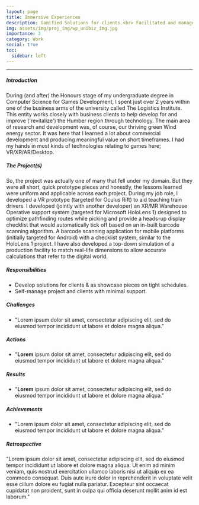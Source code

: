 ```yaml
---
layout: page
title: Immersive Experiences
description: Gamified Solutions for clients.<br> Facilitated and managed by the The Logistics Institute at the University of Hull.
img: assets/img/proj_img/wp_unibiz_img.jpg
importance: 3
category: Work
social: true
toc:
  sidebar: left
---
```


<hr>
<p>
  <h5>Introduction</h5>
    During (and after) the Honours stage of my undergraduate degree in Computer Science for Games Development, I spent just over 2 years within one of the business arms of the university called The Logistics Institute. This entity works closely with business clients to help develop for and improve ('revitalize') the Humber region through technology.
    The main area of research and development was, of course, our thriving green Wind energy sector. It was here that I learned a lot about commercial development and producing meaningful value on short timeframes. I had my hands in most kinds of technologies relating to games here; VR/XR/AR/Desktop.
</p>
<p>
  <h5>The Project(s)</h5>
    So, the project was actually one of many that fell under my domain. But they were all short, quick prototype pieces and honestly, the lessons learned were uniform and applicable across each project. During my job role, I developed a VR prototype (targeted for Oculus Rift) to aid teaching train drivers. I developed (jointly with another developer) an XR/MR Warehouse Operative support system (targeted for Microsoft HoloLens 1) designed to optimize pathfinding routes while picking and provide a heads-up display checklist that would automatically tick off based on an in-built barcode scanning algorithm. A barcode scanning application for mobile platforms (initially targeted for Android) with a checklist system, similar to the HoloLens 1 project. I have also developed a top-down simulation of a production facility to match real-life dimensions to allow accurate calculations that refer to the digital world.
</p>

<p>
  <h5>Responsibilities</h5>
  <ul>
    <li>Develop solutions for clients & as showcase pieces on tight schedules.</li>
    <li>Self-manage project and clients with minimal support.</li>
  </ul>
  <h5>Challenges</h5>
  <ul>
    <li>"Lorem ipsum dolor sit amet, consectetur adipiscing elit, sed do eiusmod tempor incididunt ut labore et dolore magna aliqua."</li>
  </ul>
  <h5>Actions</h5>
  <ul>
    <li>"<b>Lorem</b> ipsum dolor sit amet, consectetur adipiscing elit, sed do eiusmod tempor incididunt ut labore et dolore magna aliqua."</li>
  </ul>
  <h5>Results</h5>
  <ul>
    <li>"<b>Lorem</b> ipsum dolor sit amet, consectetur adipiscing elit, sed do eiusmod tempor incididunt ut labore et dolore magna aliqua."</li>
  </ul>
  <h5>Achievements</h5>
  <ul>
    <li>"Lorem ipsum dolor sit amet, consectetur adipiscing elit, sed do eiusmod tempor incididunt ut labore et dolore magna aliqua."</li>
  </ul>
  <p>
    <h5>Retrospective</h5>
    "Lorem ipsum dolor sit amet, consectetur adipiscing elit, sed do eiusmod tempor incididunt ut labore et dolore magna aliqua. Ut enim ad minim veniam, quis nostrud exercitation ullamco laboris nisi ut aliquip ex ea commodo consequat. Duis aute irure dolor in reprehenderit in voluptate velit esse cillum dolore eu fugiat nulla pariatur. Excepteur sint occaecat cupidatat non proident, sunt in culpa qui officia deserunt mollit anim id est laborum."
  </p>
</p>
